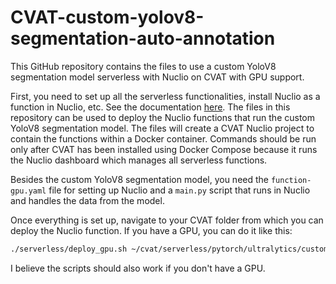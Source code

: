 # CVAT-custom-yolov8-segmentation-auto-annotation

This GitHub repository contains the files to use a custom YoloV8 segmentation model serverless with Nuclio on CVAT with GPU support.

First, you need to set up all the serverless functionalities, install Nuclio as a function in Nuclio, etc. See the documentation [here](https://docs.cvat.ai/docs/administration/advanced/installation_automatic_annotation/). The files in this repository can be used to deploy the Nuclio functions that run the custom YoloV8 segmentation model. The files will create a CVAT Nuclio project to contain the functions within a Docker container. Commands should be run only after CVAT has been installed using Docker Compose because it runs the Nuclio dashboard which manages all serverless functions.

Besides the custom YoloV8 segmentation model, you need the `function-gpu.yaml` file for setting up Nuclio and a `main.py` script that runs in Nuclio and handles the data from the model.

Once everything is set up, navigate to your CVAT folder from which you can deploy the Nuclio function. If you have a GPU, you can do it like this:

```bash
./serverless/deploy_gpu.sh ~/cvat/serverless/pytorch/ultralytics/custom_yolov8_GPU
```

I believe the scripts should also work if you don't have a GPU.
